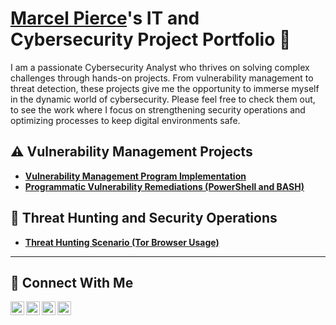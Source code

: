 # <a href="https://www.linkedin.com/in/marcel-pierce-1a49b52a5/">Marcel Pierce</a>'s IT and Cybersecurity Project Portfolio 🔐

I am a passionate Cybersecurity Analyst who thrives on solving complex challenges through hands-on projects. From vulnerability management to threat detection, these projects give me the opportunity to immerse myself in the dynamic world of cybersecurity. Please feel free to check them out, to see the work where I focus on strengthening security operations and optimizing processes to keep digital environments safe.

## ⚠️ Vulnerability Management Projects

- **[Vulnerability Management Program Implementation](https://github.com/mpierc13/Vulnerability-Management-Program)**
- **[Programmatic Vulnerability Remediations (PowerShell and BASH)](https://github.com/mpierc13/Programmatic-Vulnerability-Remediations)**

## 🚨 Threat Hunting and Security Operations

- **[Threat Hunting Scenario (Tor Browser Usage)](https://github.com/mpierc13/Threat-Hunting-Scenario-Tor)**

<hr/>

## 🤳 Connect With Me

[<img align="left" alt="___________ | YouTube" width="22px" src="https://cdn.jsdelivr.net/npm/simple-icons@v3/icons/youtube.svg" />][youtube]
[<img align="left" alt="___________ | Twitter" width="22px" src="https://cdn.jsdelivr.net/npm/simple-icons@v3/icons/twitter.svg" />][twitter]
[<img align="left" alt="___________ | LinkedIn" width="22px" src="https://cdn.jsdelivr.net/npm/simple-icons@v3/icons/linkedin.svg" />][linkedin]
[<img align="left" alt="___________ | Instagram" width="22px" src="https://cdn.jsdelivr.net/npm/simple-icons@v3/icons/instagram.svg" />][instagram]

[twitter]: https://twitter.com/___________
[youtube]: https://www.youtube.com/c/___________
[instagram]: https://www.instagram.com/___________
[linkedin]: https://linkedin.com/in/___________

<!--
<img width="35" alt="image" src="https://github.com/user-attachments/assets/2f41c7cd-5ea8-4475-b451-a37161b6c3fb"> 
<img width="35" alt="image" src="https://github.com/user-attachments/assets/77649969-9910-4994-8b96-74a116cfb2a8">
-->
